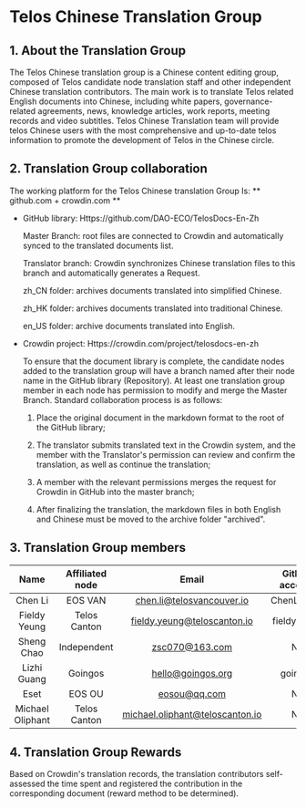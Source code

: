 # Telos Chinese Translation Group

## 1. About the Translation Group

The Telos Chinese translation group is a Chinese content editing group, composed of Telos candidate node translation staff and other independent Chinese translation contributors. The main work is to translate Telos related English documents into Chinese, including white papers, governance-related agreements, news, knowledge articles, work reports, meeting records and video subtitles. Telos Chinese Translation team will provide telos Chinese users with the most comprehensive and up-to-date telos information to promote the development of Telos in the Chinese circle.

## 2. Translation Group collaboration

The working platform for the Telos Chinese translation Group Is: ** github.com + crowdin.com **

- GitHub library: Https://github.com/DAO-ECO/TelosDocs-En-Zh
  
    Master Branch: root files are connected to Crowdin and automatically synced to the translated documents list.
    
    Translator branch: Crowdin synchronizes Chinese translation files to this branch and automatically generates a Request.
    
    zh_CN folder: archives documents translated into simplified Chinese.
    
    zh_HK folder: archives documents translated into traditional Chinese.
    
    en_US folder: archive documents translated into English.

- Crowdin project: Https://crowdin.com/project/telosdocs-en-zh
  
    To ensure that the document library is complete, the candidate nodes added to the translation group will have a branch named after their node name in the GitHub library (Repository). At least one translation group member in each node has permission to modify and merge the Master Branch. Standard collaboration process is as follows:
    
    1. Place the original document in the markdown format to the root of the GitHub library;
    
    2. The translator submits translated text in the Crowdin system, and the member with the Translator's permission can review and confirm the translation, as well as continue the translation;
    
    3. A member with the relevant permissions merges the request for Crowdin in GitHub into the master branch;
    
    4. After finalizing the translation, the markdown files in both English and Chinese must be moved to the archive folder "archived".

## 3. Translation Group members

|       Name       | Affiliated node |              Email              | GitHub account | Self-Assessment |    Languages    |
|:----------------:|:---------------:|:-------------------------------:|:--------------:|:---------------:|:---------------:|
|     Chen Li      |     EOS VAN     |    chen.li@telosvancouver.io    |   ChenLi0830   |                 | Chinese/English |
|   Fieldy Yeung   |  Telos Canton   |   fieldy.yeung@teloscanton.io   |  fieldyyeung   |   Journeyman    | Chinese/English |
|    Sheng Chao    |   Independent   |         zsc070@163.com          |       No       |     Junior      |     Chinese     |
|   Lizhi Guang    |     Goingos     |        hello@goingos.org        |    goingos     |     Junior      |     Chinese     |
|       Eset       |     EOS OU      |          eosou@qq.com           |       No       |     Junior      |     Chinese     |
| Michael Oliphant |  Telos Canton   | michael.oliphant@teloscanton.io |       No       |     Senior      |     English     |

## 4. Translation Group Rewards

Based on Crowdin's translation records, the translation contributors self-assessed the time spent and registered the contribution in the corresponding document (reward method to be determined).
